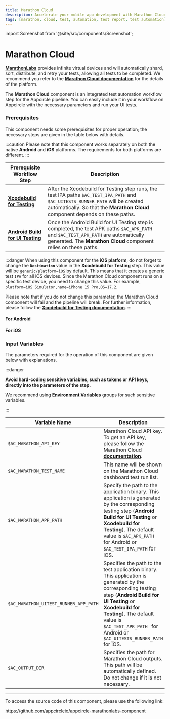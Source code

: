 ```yaml
---
title: Marathon Cloud 
description: Accelerate your mobile app development with Marathon Cloud integration on Appcircle. Seamless integration and efficient management capabilities.
tags: [marathon, cloud, test, automation, test report, test automation]
---
```


import Screenshot from '@site/src/components/Screenshot';

# Marathon Cloud

[**MarathonLabs**](https://marathonlabs.io) provides infinite virtual devices and will automatically shard, sort, distribute, and retry your tests, allowing all tests to be completed. We recommend you refer to the [**Marathon Cloud documentation**](https://docs.marathonlabs.io/intro/overview) for the details of the platform.

The **Marathon Cloud** component is an integrated test automation workflow step for the Appcircle pipeline. You can easily include it in your workflow on Appcircle with the necessary parameters and run your UI tests.


### Prerequisites

This component needs some prerequisites for proper operation; the necessary steps are given in the table below with details.

:::caution
Please note that this component works separately on both the native **Android** and **iOS** platforms. The requirements for both platforms are different.
:::

| Prerequisite Workflow Step                      | Description                                     |
|-------------------------------------------------|-------------------------------------------------|
| [**Xcodebuild for Testing**](https://docs.appcircle.io/workflows/ios-specific-workflow-steps/xcodebuild-for-testing) | After the Xcodebuild for Testing step runs, the test IPA paths `$AC_TEST_IPA_PATH` and `$AC_UITESTS_RUNNER_PATH` will be created automatically. So that the **Marathon Cloud** component depends on these paths. |
| [**Android Build for UI Testing**](https://docs.appcircle.io/workflows/android-specific-workflow-steps/android-build-for-ui-testing) | Once the Android Build for UI Testing step is completed, the test APK paths `$AC_APK_PATH` and `$AC_TEST_APK_PATH` are automatically generated. The **Marathon Cloud** component relies on these paths. |

:::danger
When using this component for the **iOS platform**, do not forget to change the **`Destination`** value in the **Xcodebuild for Testing** step. This value will be `generic/platform=iOS` by default. This means that it creates a generic test `IPA` for all iOS devices. Since the Marathon Cloud component runs on a specific test device, you need to change this value. For example, `platform=iOS Simulator,name=iPhone 15 Pro,OS=17.2`.

Please note that if you do not change this parameter, the Marathon Cloud component will fail and the pipeline will break. For further information, please follow the [**Xcodebuild for Testing documentation**](https://docs.appcircle.io/workflows/ios-specific-workflow-steps/xcodebuild-for-testing).
:::

#### For Android

<Screenshot url='https://cdn.appcircle.io/docs/assets/BE2990-marathonOrderAnd.png' />

#### For iOS

<Screenshot url='https://cdn.appcircle.io/docs/assets/BE2990-marathonOrder.png' />


### Input Variables

The parameters required for the operation of this component are given below with explanations. 

<Screenshot url='https://cdn.appcircle.io/docs/assets/BE2990-marathonInput.png' />

:::danger

**Avoid hard-coding sensitive variables, such as tokens or API keys, directly into the parameters of the step.**

We recommend using [**Environment Variables**](https://docs.appcircle.io/environment-variables/) groups for such sensitive variables.

:::

| Variable Name                            | Description                         | Status           |
|-------------------------------|------------------------------------------------|------------------|
| `$AC_MARATHON_API_KEY`        | Marathon Cloud API key. To get an API key, please follow the Marathon Cloud [**documentation**](https://docs.marathonlabs.io/?_gl=1*fsz3tj*_ga*MTYyMzE3NDMwOC4xNzA2Njk3MzA5*_ga_7RE7PPY2QW*MTcxMTAwMzEyNC4yNS4xLjE3MTEwMDU5ODYuMjQuMC4w*_gcl_au*MjA1NTI4NzUyNC4xNzA2Njk3MzUw#api-key). | Required |
| `$AC_MARATHON_TEST_NAME`      | This name will be shown on the Marathon Cloud dashboard test run list. | Required |
| `$AC_MARATHON_APP_PATH`       | Specify the path to the application binary. This application is generated by the corresponding testing step (**Android Build for UI Testing** or **Xcodebuild for Testing**). The default value is `$AC_APK_PATH ` for Android or `$AC_TEST_IPA_PATH` for iOS. | Required |
| `$AC_MARATHON_UITEST_RUNNER_APP_PATH` | Specifies the path to the test application binary. This application is generated by the corresponding testing step (**Android Build for UI Testing** or **Xcodebuild for Testing**). The default value is `$AC_TEST_APK_PATH ` for Android or `$AC_UITESTS_RUNNER_PATH` for iOS. | Required |
| `$AC_OUTPUT_DIR`              | Specifies the path for Marathon Cloud outputs. This path will be automatically defined. Do not change if it is not necessary. | Required |

---

To access the source code of this component, please use the following link:

https://github.com/appcircleio/appcircle-marathonlabs-component
